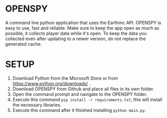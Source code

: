 # OPENSPY
A command line python application that uses the Earthmc API.
OPENSPY is easy to use, fast and reliable.
Make sure to keep the app open as much as possible, it collects player data while it's open.
To keep the data you collected even after updating to a newer version, do not replace the generated cache.

# SETUP
1. Download Python from the Microsoft Store or from https://www.python.org/downloads/ .
2. Download OPENSPY from Github and place all files in its own folder.
3. Open the command prompt and navigate to the OPENSPY folder.
4. Execute this command ``pip install -r requirements.txt``, this will install the necessary libraries.
5. Execute this command after it finished installing ``python main.py``.

